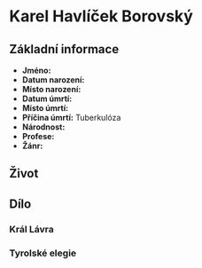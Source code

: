 # Karel Havlíček Borovský
## Základní informace
- **Jméno:**
- **Datum narození:**
- **Místo narození:**
- **Datum úmrtí:**
- **Místo úmrtí:**
- **Příčina úmrtí:** Tuberkulóza
- **Národnost:**
- **Profese:**
- **Žánr:**

## Život


## Dílo

### Král Lávra

### Tyrolské elegie